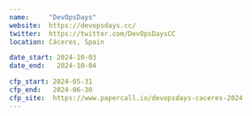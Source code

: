 ```yaml
---
name:     "DevOpsDays"
website:  https://devopsdays.cc/
twitter:  https://twitter.com/DevOpsDaysCC
location: Cáceres, Spain

date_start: 2024-10-03
date_end:   2024-10-04

cfp_start: 2024-05-31
cfp_end:   2024-06-30
cfp_site:  https://www.papercall.io/devopsdays-caceres-2024
---
```

